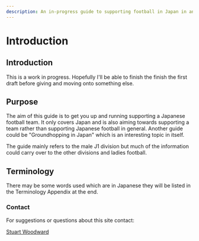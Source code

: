 ```yaml
---
description: An in-progress guide to supporting football in Japan in and from overseas.
---
```


# Introduction

## Introduction

This is a work in progress. Hopefully I'll be able to finish the finish the first draft before giving and moving onto something else.

## Purpose

The aim of this guide is to get you up and running supporting a Japanese football team. It only covers Japan and is also aiming towards supporting a team rather than supporting Japanese football in general. Another guide could be "Groundhopping in Japan" which is an interesting topic in itself.&#x20;

The guide mainly refers to the male J1 division but much of the information could carry over to the other divisions and ladies football.

## Terminology

There may be some words used which are in Japanese they will be listed in the Terminology Appendix at the end.

### Contact

For suggestions or questions about this site contact:

[Stuart Woodward](https://app.gitbook.com/u/57673e356b5103100095ba25 "mention")
